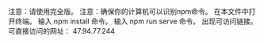 注意：请使用完全版。
注意：确保你的计算机可以识别npm命令。
在本文件中打开终端。
输入 npm install 命令。
输入 npm run serve 命令。
出现可访问链接。
可直接访问的网址： 47.94.77.244
